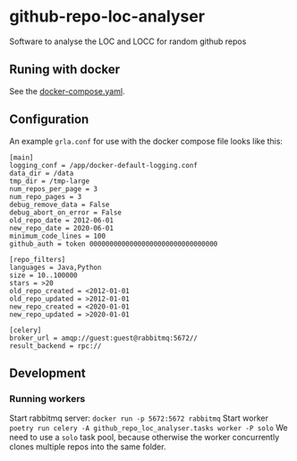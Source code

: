 # github-repo-loc-analyser
Software to analyse the LOC and LOCC for random github repos

## Runing with docker
See the [docker-compose.yaml](docker-compose.yaml).

## Configuration
An example `grla.conf` for use with the docker compose file looks like this:
```
[main]
logging_conf = /app/docker-default-logging.conf
data_dir = /data
tmp_dir = /tmp-large
num_repos_per_page = 3
num_repo_pages = 3
debug_remove_data = False
debug_abort_on_error = False
old_repo_date = 2012-06-01
new_repo_date = 2020-06-01
minimum_code_lines = 100
github_auth = token 00000000000000000000000000000000

[repo_filters]
languages = Java,Python
size = 10..100000
stars = >20
old_repo_created = <2012-01-01
old_repo_updated = >2012-01-01
new_repo_created = <2020-01-01
new_repo_updated = >2020-01-01

[celery]
broker_url = amqp://guest:guest@rabbitmq:5672//
result_backend = rpc://
```

## Development
### Running workers
Start rabbitmq server: `docker run -p 5672:5672 rabbitmq`
Start worker `poetry run celery -A github_repo_loc_analyser.tasks worker -P solo`
We need to use a `solo` task pool, because otherwise the worker concurrently clones multiple repos into the same folder.

